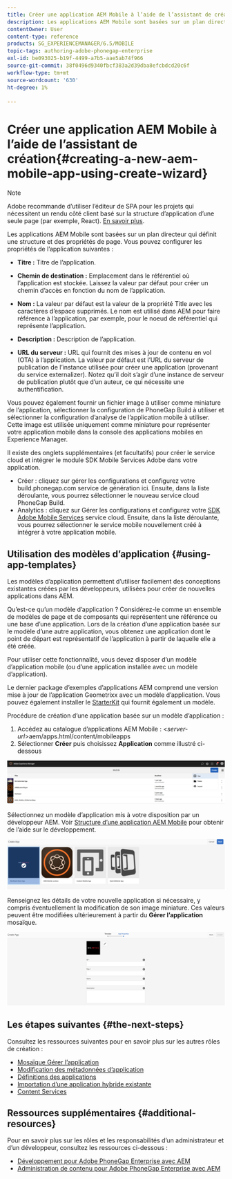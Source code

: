 ```yaml
---
title: Créer une application AEM Mobile à l’aide de l’assistant de création
description: Les applications AEM Mobile sont basées sur un plan directeur qui définit une structure et des propriétés de page. Consultez cette page pour en savoir plus sur la création d’une application basée sur un modèle d’application.
contentOwner: User
content-type: reference
products: SG_EXPERIENCEMANAGER/6.5/MOBILE
topic-tags: authoring-adobe-phonegap-enterprise
exl-id: be093025-b19f-4499-a7b5-aae5ab74f966
source-git-commit: 38f0496d9340fbcf383a2d39dba8efcbdcd20c6f
workflow-type: tm+mt
source-wordcount: '630'
ht-degree: 1%

---
```


# Créer une application AEM Mobile à l’aide de l’assistant de création{#creating-a-new-aem-mobile-app-using-create-wizard}

>[!NOTE]
>
>Adobe recommande d’utiliser l’éditeur de SPA pour les projets qui nécessitent un rendu côté client basé sur la structure d’application d’une seule page (par exemple, React). [En savoir plus](/help/sites-developing/spa-overview.md).

Les applications AEM Mobile sont basées sur un plan directeur qui définit une structure et des propriétés de page. Vous pouvez configurer les propriétés de l’application suivantes :

* **Titre :** Titre de l’application.
* **Chemin de destination :** Emplacement dans le référentiel où l’application est stockée. Laissez la valeur par défaut pour créer un chemin d’accès en fonction du nom de l’application.

* **Nom :** La valeur par défaut est la valeur de la propriété Title avec les caractères d’espace supprimés. Le nom est utilisé dans AEM pour faire référence à l’application, par exemple, pour le noeud de référentiel qui représente l’application.
* **Description :** Description de l’application.
* **URL du serveur :** URL qui fournit des mises à jour de contenu en vol (OTA) à l’application. La valeur par défaut est l’URL du serveur de publication de l’instance utilisée pour créer une application (provenant du service externalizer). Notez qu’il doit s’agir d’une instance de serveur de publication plutôt que d’un auteur, ce qui nécessite une authentification.

Vous pouvez également fournir un fichier image à utiliser comme miniature de l’application, sélectionner la configuration de PhoneGap Build à utiliser et sélectionner la configuration d’analyse de l’application mobile à utiliser. Cette image est utilisée uniquement comme miniature pour représenter votre application mobile dans la console des applications mobiles en Experience Manager.

Il existe des onglets supplémentaires (et facultatifs) pour créer le service cloud et intégrer le module SDK Mobile Services Adobe dans votre application.

* Créer : cliquez sur gérer les configurations et configurez votre build.phonegap.com service de génération ici. Ensuite, dans la liste déroulante, vous pourrez sélectionner le nouveau service cloud PhoneGap Build.
* Analytics : cliquez sur Gérer les configurations et configurez votre [SDK Adobe Mobile Services](https://experienceleague.adobe.com/docs/mobile-services/using/home.html) service cloud. Ensuite, dans la liste déroulante, vous pourrez sélectionner le service mobile nouvellement créé à intégrer à votre application mobile.

## Utilisation des modèles d’application {#using-app-templates}

Les modèles d’application permettent d’utiliser facilement des conceptions existantes créées par les développeurs, utilisées pour créer de nouvelles applications dans AEM.

Qu’est-ce qu’un modèle d’application ? Considérez-le comme un ensemble de modèles de page et de composants qui représentent une référence ou une base d’une application.
Lors de la création d’une application basée sur le modèle d’une autre application, vous obtenez une application dont le point de départ est représentatif de l’application à partir de laquelle elle a été créée.

Pour utiliser cette fonctionnalité, vous devez disposer d’un modèle d’application mobile (ou d’une application installée avec un modèle d’application).

Le dernier package d’exemples d’applications AEM comprend une version mise à jour de l’application Geometrixx avec un modèle d’application. Vous pouvez également installer le [StarterKit](https://github.com/Adobe-Marketing-Cloud-Apps/aem-phonegap-starter-kit) qui fournit également un modèle.

Procédure de création d’une application basée sur un modèle d’application :

1. Accédez au catalogue d’applications AEM Mobile : &lt;*server-url*>aem/apps.html/content/mobileapps
1. Sélectionner **Créer** puis choisissez **Application** comme illustré ci-dessous

![chlimage_1-158](assets/chlimage_1-158.png)

Sélectionnez un modèle d’application mis à votre disposition par un développeur AEM. Voir [Structure d’une application AEM Mobile](/help/mobile/phonegap-structure-an-app.md) pour obtenir de l’aide sur le développement.

![chlimage_1-159](assets/chlimage_1-159.png)

Renseignez les détails de votre nouvelle application si nécessaire, y compris éventuellement la modification de son image miniature. Ces valeurs peuvent être modifiées ultérieurement à partir du **Gérer l’application** mosaïque.

![chlimage_1-160](assets/chlimage_1-160.png)

## Les étapes suivantes {#the-next-steps}

Consultez les ressources suivantes pour en savoir plus sur les autres rôles de création :

* [Mosaïque Gérer l’application](/help/mobile/phonegap-app-details-tile.md)
* [Modification des métadonnées d’application](/help/mobile/phonegap-editmetadata.md)
* [Définitions des applications](/help/mobile/phonegap-app-definitions.md)
* [Importation d’une application hybride existante](/help/mobile/phonegap-adding-content-to-imported-app.md)
* [Content Services](/help/mobile/develop-content-as-a-service.md)

## Ressources supplémentaires {#additional-resources}

Pour en savoir plus sur les rôles et les responsabilités d’un administrateur et d’un développeur, consultez les ressources ci-dessous :

* [Développement pour Adobe PhoneGap Enterprise avec AEM](/help/mobile/developing-in-phonegap.md)
* [Administration de contenu pour Adobe PhoneGap Enterprise avec AEM](/help/mobile/administer-phonegap.md)
